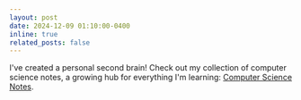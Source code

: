 ```yaml
---
layout: post
date: 2024-12-09 01:10:00-0400
inline: true
related_posts: false
---
```


I've created a personal second brain! Check out my collection of computer science notes, a growing hub for everything I'm learning: [Computer Science Notes](https://roemvaar.github.io/computer_science_notes/).

